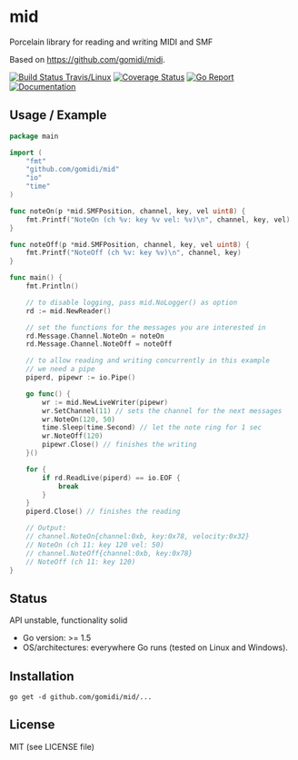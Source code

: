 # mid
Porcelain library for reading and writing MIDI and SMF

Based on https://github.com/gomidi/midi.

[![Build Status Travis/Linux](https://travis-ci.org/gomidi/mid.svg?branch=master)](http://travis-ci.org/gomidi/mid) [![Coverage Status](https://coveralls.io/repos/github/gomidi/mid/badge.svg)](https://coveralls.io/github/gomidi/mid) [![Go Report](https://goreportcard.com/badge/github.com/gomidi/mid)](https://goreportcard.com/report/github.com/gomidi/mid) [![Documentation](http://godoc.org/github.com/gomidi/mid?status.png)](http://godoc.org/github.com/gomidi/mid)

## Usage / Example

```go
package main

import (
    "fmt"
    "github.com/gomidi/mid"
    "io"
    "time"
)

func noteOn(p *mid.SMFPosition, channel, key, vel uint8) {
    fmt.Printf("NoteOn (ch %v: key %v vel: %v)\n", channel, key, vel)
}

func noteOff(p *mid.SMFPosition, channel, key, vel uint8) {
    fmt.Printf("NoteOff (ch %v: key %v)\n", channel, key)
}

func main() {
    fmt.Println()

    // to disable logging, pass mid.NoLogger() as option
    rd := mid.NewReader()

    // set the functions for the messages you are interested in
    rd.Message.Channel.NoteOn = noteOn
    rd.Message.Channel.NoteOff = noteOff

    // to allow reading and writing concurrently in this example
    // we need a pipe
    piperd, pipewr := io.Pipe()

    go func() {
        wr := mid.NewLiveWriter(pipewr)
        wr.SetChannel(11) // sets the channel for the next messages
        wr.NoteOn(120, 50)
        time.Sleep(time.Second) // let the note ring for 1 sec
        wr.NoteOff(120)
        pipewr.Close() // finishes the writing
    }()

    for {
        if rd.ReadLive(piperd) == io.EOF {
            break
        }
    }
    piperd.Close() // finishes the reading

    // Output:
    // channel.NoteOn{channel:0xb, key:0x78, velocity:0x32}
    // NoteOn (ch 11: key 120 vel: 50)
    // channel.NoteOff{channel:0xb, key:0x78}
    // NoteOff (ch 11: key 120)
}
```


## Status

API unstable, functionality solid

- Go version: >= 1.5
- OS/architectures: everywhere Go runs (tested on Linux and Windows).

## Installation

```
go get -d github.com/gomidi/mid/...
```

## License

MIT (see LICENSE file) 
